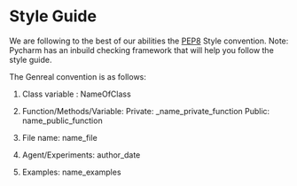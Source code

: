 
# Style Guide 

We are following to the best of our abilities the [PEP8](https://www.python.org/dev/peps/pep-0008/) Style convention. Note: Pycharm has an inbuild checking framework that will help you follow the style guide. 

The Genreal convention is as follows:

1. Class variable : NameOfClass
2. Function/Methods/Variable: 
        Private: _name_private_function
        Public:  name_public_function
3. File name: name_file


5. Agent/Experiments: author_date
6. Examples: name_examples

                                                


            




